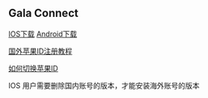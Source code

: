 ## Gala Connect
[IOS下载](https://itunes.apple.com/us/app/gala-connect/id1275406021?ls=1&mt=8)
[Android下载](https://github.com/galaconnect/android/raw/master/app.apk)

[国外苹果ID注册教程](https://wangejiba.com/342.html)

[如何切换苹果ID](https://wangejiba.com/486.html)

IOS 用户需要删除国内账号的版本，才能安装海外账号的版本
   
